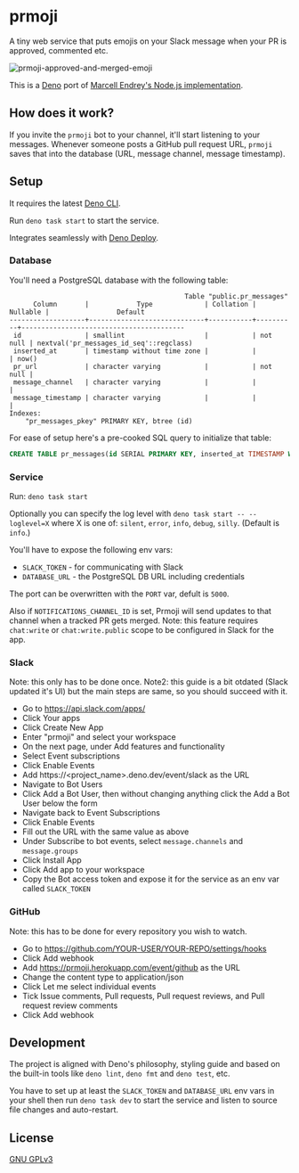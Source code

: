 # prmoji

A tiny web service that puts emojis on your Slack message when your PR is
approved, commented etc.

![prmoji-approved-and-merged-emoji](./prmoji.png)

This is a [Deno](https://deno.land) port of
[Marcell Endrey's Node.js implementation](https://github.com/endreymarcell/prmoji).

## How does it work?

If you invite the `prmoji` bot to your channel, it'll start listening to your
messages. Whenever someone posts a GitHub pull request URL, `prmoji` saves that
into the database (URL, message channel, message timestamp).

## Setup

It requires the latest
[Deno CLI](https://deno.land/manual/getting_started/installation).

Run `deno task start` to start the service.

Integrates seamlessly with [Deno Deploy](https://deno.com/deploy).

### Database

You'll need a PostgreSQL database with the following table:

```
                                            Table "public.pr_messages"
      Column       |            Type             | Collation | Nullable |                 Default
-------------------+-----------------------------+-----------+----------+-----------------------------------------
 id                | smallint                    |           | not null | nextval('pr_messages_id_seq'::regclass)
 inserted_at       | timestamp without time zone |           |          | now()
 pr_url            | character varying           |           | not null |
 message_channel   | character varying           |           |          |
 message_timestamp | character varying           |           |          |
Indexes:
    "pr_messages_pkey" PRIMARY KEY, btree (id)
```

For ease of setup here's a pre-cooked SQL query to initialize that table:

```SQL
CREATE TABLE pr_messages(id SERIAL PRIMARY KEY, inserted_at TIMESTAMP WITHOUT TIME ZONE DEFAULT NOW(), pr_url VARCHAR(50) NOT NULL, message_channel VARCHAR(30), message_timestamp VARCHAR(20));
```

### Service

Run: `deno task start`

Optionally you can specify the log level with `deno task start -- --loglevel=X`
where X is one of: `silent`, `error`, `info`, `debug`, `silly`. (Default is
`info`.)

You'll have to expose the following env vars:

- `SLACK_TOKEN` - for communicating with Slack
- `DATABASE_URL` - the PostgreSQL DB URL including credentials

The port can be overwritten with the `PORT` var, defult is `5000`.

Also if `NOTIFICATIONS_CHANNEL_ID` is set, Prmoji will send updates to that
channel when a tracked PR gets merged. Note: this feature requires `chat:write`
or `chat:write.public` scope to be configured in Slack for the app.

### Slack

Note: this only has to be done once. Note2: this guide is a bit otdated (Slack
updated it's UI) but the main steps are same, so you should succeed with it.

- Go to https://api.slack.com/apps/
- Click Your apps
- Click Create New App
- Enter "prmoji" and select your workspace
- On the next page, under Add features and functionality
- Select Event subscriptions
- Click Enable Events
- Add https://<project_name>.deno.dev/event/slack as the URL
- Navigate to Bot Users
- Click Add a Bot User, then without changing anything click the Add a Bot User
  below the form
- Navigate back to Event Subscriptions
- Click Enable Events
- Fill out the URL with the same value as above
- Under Subscribe to bot events, select `message.channels` and `message.groups`
- Click Install App
- Click Add app to your workspace
- Copy the Bot access token and expose it for the service as an env var called
  `SLACK_TOKEN`

### GitHub

Note: this has to be done for every repository you wish to watch.

- Go to https://github.com/YOUR-USER/YOUR-REPO/settings/hooks
- Click Add webhook
- Add https://prmoji.herokuapp.com/event/github as the URL
- Change the content type to application/json
- Click Let me select individual events
- Tick Issue comments, Pull requests, Pull request reviews, and Pull request
  review comments
- Click Add webhook

## Development

The project is aligned with Deno's philosophy, styling guide and based on the
built-in tools like `deno lint`, `deno fmt` and `deno test`, etc.

You have to set up at least the `SLACK_TOKEN` and `DATABASE_URL` env vars in
your shell then run `deno task dev` to start the service and listen to source
file changes and auto-restart.

## License

[GNU GPLv3](./LICENSE)
